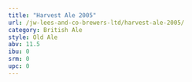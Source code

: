 ```yaml
---
title: "Harvest Ale 2005"
url: /jw-lees-and-co-brewers-ltd/harvest-ale-2005/
category: British Ale
style: Old Ale
abv: 11.5
ibu: 0
srm: 0
upc: 0
---
```


